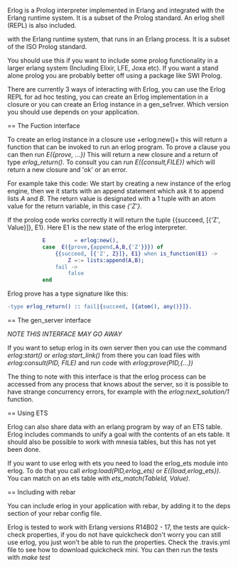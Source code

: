 Erlog is a Prolog interpreter implemented in Erlang and integrated
with the Erlang runtime system. It is a subset of the Prolog standard.
An erlog shell (REPL) is also included.

with the Erlang runtime system, that runs in an Erlang process. It is
a subset of the ISO Prolog standard.

You should use this if you want to include some prolog functionality
in a larger erlang system (Including Elixir, LFE, Joxa etc). If you
want a stand alone prolog you are probably better off using a package
like SWI Prolog.

There are currently 3 ways of interacting with Erlog, you can use the
Erlog REPL for ad hoc testing, you can create an Erlog implementation
in a closure or you can create an Erlog instance in a
gen_se1rver. Which version you should use depends on your application.

== The Fuction interface

To create an erlog instance in a closure use +erlog:new()+ this will
return a function that can be invoked to run an erlog program. To
prove a clause you can then run _E({prove, ...})_ This will return a
new closure and a return of type _erlog_return()_. To consult you can
run _E({consult,FILE})_ which will return a new closure and 'ok' or an
error.

For example take this code:
We start by creating a new instance of the erlog engine, then we 
it starts with an append statement which ask it to append lists *A*
and *B*. The return value is designated with a 1 tuple with an atom
value for the return variable, in this case *{'Z'}*. 

If the prolog code works correctly it will return the tuple {{succeed,
[{'Z', Value}]}, E1}. Here E1 is the new state of the erlog interpreter.



````erlang
           E         = erlog:new(),
           case  E({prove,{append,A,B,{'Z'}}}) of
               {{succeed, [{'Z', Z}]}, E1} when is_function(E1) ->
                   Z =:= lists:append(A,B);
               fail ->
                   false
           end
````

Erlog prove has a type signature like this:

````erlang
-type erlog_return() :: fail|{succeed, [{atom(), any()}]}.
````
== The gen_server interface

*NOTE THIS INTERFACE MAY GO AWAY*

If you want to setup erlog in its own server then you can use the
command _erlog:start()_ or _erlog:start_link()_ from there you can
load files with _erlog:consult(PID, FILE)_ and run code with
_erlog:prove(PID,{...})_ 

The thing to note with this interface is that the erlog process can be
accessed from any process that knows about the server, so it is
possible to have strange concurrency errors, for example with the
_erlog:next_solution/1_ function.   

== Using ETS

Erlog can also share data with an erlang program by way of an ETS
table. Erlog includes commands to unify a goal with the contents of an
ets table. It should also be possible to work with mnesia tables, but
this has not yet been done.

If you want to use erlog with ets you need to load the erlog_ets
module into erlog. To do that you call _erlog:load(PID,erlog_ets)_ or
_E({load,erlog_ets})_. You can match on an ets table with
_ets_match(TableId, Value)_.


== Including with rebar

You can include erlog in your application with rebar, by adding it to
the deps section of your rebar config file.


Erlog is tested to work with Erlang versions R14B02 - 17, the tests
are quick-check properties, if you do not have quickcheck don't worry
you can still use erlog, you just won't be able to run the
properties. Check the .travis.yml file to see how to download
quickcheck mini. You can then run the tests with _make test_




